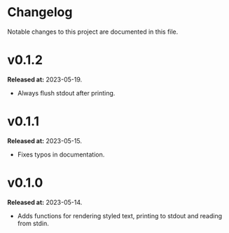 # Changelog

Notable changes to this project are documented in this file.

# v0.1.2
**Released at:** 2023-05-19.
- Always flush stdout after printing.

# v0.1.1
**Released at:** 2023-05-15.
- Fixes typos in documentation.

# v0.1.0
**Released at:** 2023-05-14.
- Adds functions for rendering styled text, printing to stdout and reading from stdin.

